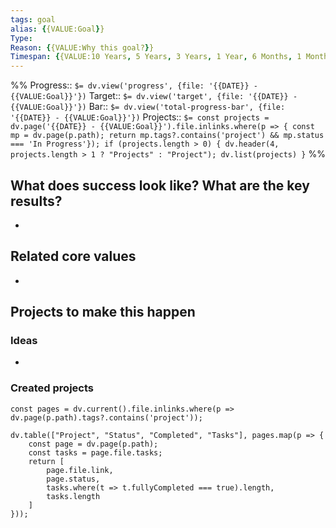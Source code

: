 ```yaml
---
tags: goal
alias: {{VALUE:Goal}}
Type: 
Reason: {{VALUE:Why this goal?}}
Timespan: {{VALUE:10 Years, 5 Years, 3 Years, 1 Year, 6 Months, 1 Month, 1 Week}}
---
```

%%
Progress:: `$= dv.view('progress', {file: '{{DATE}} - {{VALUE:Goal}}'})`
Target:: `$= dv.view('target', {file: '{{DATE}} - {{VALUE:Goal}}'})`
Bar:: `$= dv.view('total-progress-bar', {file: '{{DATE}} - {{VALUE:Goal}}'})`
Projects:: `$= const projects = dv.page('{{DATE}} - {{VALUE:Goal}}').file.inlinks.where(p => { const mp = dv.page(p.path); return mp.tags?.contains('project') && mp.status === 'In Progress'}); if (projects.length > 0) { dv.header(4, projects.length > 1 ? "Projects" : "Project"); dv.list(projects) }`
%%


## What does success look like? What are the key results?
- 


## Related core values
- 

## Projects to make this happen
### Ideas
- 

### Created projects
```dataviewjs
const pages = dv.current().file.inlinks.where(p => dv.page(p.path).tags?.contains('project'));

dv.table(["Project", "Status", "Completed", "Tasks"], pages.map(p => {
	const page = dv.page(p.path);
	const tasks = page.file.tasks;
	return [
		page.file.link, 
		page.status,
		tasks.where(t => t.fullyCompleted === true).length,
		tasks.length
	]
}));
```